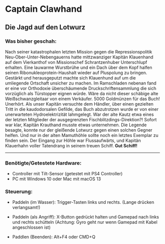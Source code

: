 # Captain Clawhand
## Die Jagd auf den Lotwurz

### Was bisher geschah:
Nach seiner katastrophalen letzten Mission gegen die Repressionspolitik Neu-Ober-Unter-Nebengauerns hatte mittzwanziger Kapitän Klauenhand auf dem Vierkanthof von Missionschef Schrantzenhuber Unterschlupf erhalten.
Eine lauwarme Wurstbrühe und ein Dach über dem Kopf halfen seinen Ribonukleoprotein-Haushalt wieder auf Pluspolung zu bringen.
Gestärkt und herausgeputzt machte sich Klauenhund auf um die umliegende Ortschaft unsicher zu machen. Im Ramschladen nebenan fand er eine vor Orthodoxie überschäumende Druckschriftensammlung die sich vorzüglich als Türstopper eignen würde.
Wäre da nicht dieser schäbige alte Weißschwanzgleitaar von einem Verkäufer. 5000 Goldmünzen für das Buch! Unerhört.
Als unser Kapitän versuchte dem Händler, über einen gezielten Tritt in die kaudodorsalen Gefilde, das Buch abzutrotzen wurde er von einer unerwarteten Hydroelektrizität lahmgelegt. War der alte Kautz etwa eines der letzten Mitglieder der ausgegrenzten Fischblitzdings-Direktion?! Sofort war klar, Kapitän Krauthand musste etwas unternehmen.
Die Legende besagte, konnte nur der gleißende Lotwurz gegen einen solchen Gegner helfen. Und nur in der alten Mamuthöhle sollte noch ein letztes Exemplar zu finden sein. Der Eingang zur Höhle war  Flussaufwärts, und Kapitän Klauerhahn voller Tatendrang in seinem treuen Schiff. 
**Gut Schiff!**

---

### Benötigte/Getestete Hardware:
- Controller mit Tilt-Sensor (getestet mit PS4 Controller)
- PC mit Windows 10 oder Mac mit macOS 13

### Steuerung:
- Paddeln (im Wasser): Trigger-Tasten links und rechts. (Lange drücken verlangsamt!)

- Paddeln (als Angriff): X-Button gedrückt halten und Gamepad nach links und rechts schütteln (Achtung: Gyro geht nur wenn Gamepad mit Kabel angeschlossen ist)

- Paddlen (Beenden): Alt+F4 oder CMD+Q